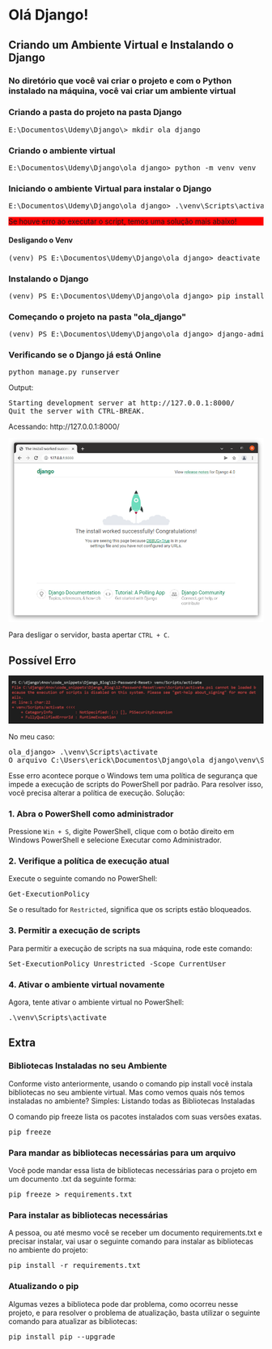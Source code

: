 <h1>Olá Django!</h1>
<h2>Criando um Ambiente Virtual e Instalando o Django</h2>

<h3>No diretório que você vai criar o projeto e com o Python instalado na máquina, você vai criar um ambiente virtual</h3>

<h3>Criando a pasta do projeto na pasta Django</h3>
<pre>E:\Documentos\Udemy\Django\> mkdir ola_django</pre>

<h3>Criando o ambiente virtual</h3>
<pre>E:\Documentos\Udemy\Django\ola_django> python -m venv venv</pre>

<h3>Iniciando o ambiente Virtual para instalar o Django</h3>
<pre>E:\Documentos\Udemy\Django\ola_django> .\venv\Scripts\activate</pre>

<p style="background: red">Se houve erro ao executar o script, temos uma solução mais abaixo!</p>

<h4>Desligando o Venv</h4>
<pre>(venv) PS E:\Documentos\Udemy\Django\ola_django> deactivate</pre>

<h3>Instalando o Django</h3>
<pre>(venv) PS E:\Documentos\Udemy\Django\ola_django> pip install django</pre>

<h3>Começando o projeto na pasta "ola_django"</h3>
<pre>(venv) PS E:\Documentos\Udemy\Django\ola_django> django-admin.exe startproject project .</pre>

<h3>Verificando se o Django já está Online</h3>
<pre>python manage.py runserver</pre>

<p>Output:</p>
<pre>Starting development server at http://127.0.0.1:8000/
Quit the server with CTRL-BREAK.</pre>

<p>Acessando: http://127.0.0.1:8000/</p>
<img src="assets/DjangoHomepage.png" alt="Django - The install worked successfully! Congratulations!">

<p>Para desligar o servidor, basta apertar <code>CTRL + C</code>.</p>

<!-- Trantado Erro -->
<h2>Possível Erro</h2>

<img src="assets/error01.jpeg" alt="venv\Scripts\Activate.ps1 não pode ser carregado porque a execução de scripts foi desabilitada neste sistema">

<p>No meu caso:</p>
<pre>ola_django> .\venv\Scripts\activate
O arquivo C:\Users\erick\Documentos\Django\ola_django\venv\Scripts\Activate.ps1 não pode ser carregado porque a execução de scripts foi desabilitada neste sistema. Para obter mais informações, consulte about_Execution_Policies em https://go.microsoft.com/fwlink/?LinkID=135170.</pre>

<p>Esse erro acontece porque o Windows tem uma política de segurança que impede a execução de scripts do PowerShell por padrão. Para resolver isso, você precisa alterar a política de execução. Solução:</p>

<h3>1. Abra o PowerShell como administrador</h3>
<p>Pressione <code>Win + S</code>, digite PowerShell, clique com o botão direito em Windows PowerShell e selecione Executar como Administrador.</p>

<h3>2. Verifique a política de execução atual</h3>
<p>Execute o seguinte comando no PowerShell:</p>
<pre>Get-ExecutionPolicy</pre>
<p>Se o resultado for <code>Restricted</code>, significa que os scripts estão bloqueados.</p>

<h3>3. Permitir a execução de scripts</h3>
<p>Para permitir a execução de scripts na sua máquina, rode este comando:</p>
<pre>Set-ExecutionPolicy Unrestricted -Scope CurrentUser</pre>

<h3>4. Ativar o ambiente virtual novamente</h3>
<p>Agora, tente ativar o ambiente virtual no PowerShell:</p>
<pre>.\venv\Scripts\activate</pre>

<!-- Extra -->
<h2>Extra</h2>
<h3>Bibliotecas Instaladas no seu Ambiente</h3>
<p>Conforme visto anteriormente, usando o comando pip install você instala bibliotecas no seu ambiente virtual. Mas como vemos quais nós temos instaladas no ambiente? Simples:
Listando todas as Bibliotecas Instaladas</p>
<p>O comando pip freeze lista os pacotes instalados com suas versões exatas.</p>
<pre>pip freeze</pre>

<h3>Para mandar as bibliotecas necessárias para um arquivo</h3>
<p>Você pode mandar essa lista de bibliotecas necessárias para o projeto em um documento .txt da seguinte forma:</p>
<pre>pip freeze > requirements.txt</pre>

<h3>Para instalar as bibliotecas necessárias</h3>
<p>A pessoa, ou até mesmo você se receber um documento requirements.txt e precisar instalar, vai usar o seguinte comando para instalar as bibliotecas no ambiente do projeto:</p>
<pre>pip install -r requirements.txt</pre>

<h3>Atualizando o pip</h3>
<p>Algumas vezes a biblioteca pode dar problema, como ocorreu nesse projeto, e para resolver o problema de atualização, basta utilizar o seguinte comando para atualizar as bibliotecas:</p>
<pre>pip install pip --upgrade</pre>

<!-- <h2>Iniciando o projeto com django-admin startproject</h2>

<h3></h3>
<pre></pre>

<h3></h3>
<pre></pre>

<h3></h3>
<pre></pre>

<h3></h3>
<pre></pre>

<h3></h3>
<pre></pre>

<h3></h3>
<pre></pre>

<h3></h3>
<pre></pre>

<h3></h3>
<pre></pre>

<h3></h3>
<pre></pre>

<h3></h3>
<pre></pre> -->
